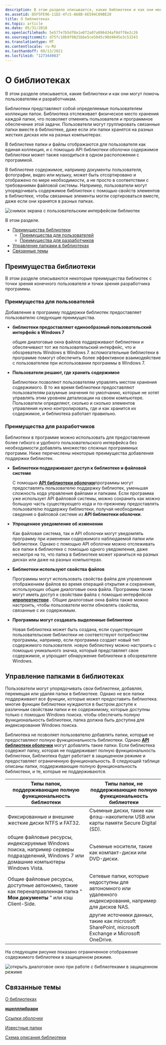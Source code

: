 ```yaml
---
description: В этом разделе описывается, какие библиотеки и как они могут помочь пользователям и разработчикам.
ms.assetid: D5F5FE96-11D2-4fc5-A68B-6E594C09BE20
title: О библиотеках
ms.topic: article
ms.date: 05/31/2018
ms.openlocfilehash: 5e577e7b5df0a1e072a07a096434af84ff8e2c26
ms.sourcegitcommit: d75fc10b9f0825bbe5ce5045c90d4045e3c53243
ms.translationtype: MT
ms.contentlocale: ru-RU
ms.lasthandoff: 09/13/2021
ms.locfileid: "127344983"
---
```

# <a name="about-libraries"></a>О библиотеках

В этом разделе описывается, какие библиотеки и как они могут помочь пользователям и разработчикам.

Библиотеки представляют собой определяемые пользователем коллекции папок. Библиотека отслеживает физическое место хранения каждой папки, что позволяет отменять пользователя и программное обеспечение этой задачи. Пользователи могут группировать связанные папки вместе в библиотеке, даже если эти папки хранятся на разных жестких дисках или на разных компьютерах.

В библиотеке папки и файлы отображаются для пользователя как единая коллекция, и с помощью API библиотеки оболочки содержимое библиотеки может также находиться в одном расположении с программой.

В библиотеке содержимое, например документы пользователя, фотографии, видео или музыку, может быть отсортировано и отображено по мере необходимости, а не просто в соответствии с требованиями файловой системы. Например, пользователи могут упорядочивать содержимое библиотеки с помощью свойств элементов в библиотеке, чтобы связанные элементы могли сортироваться вместе, даже если они хранятся в разных папках.

![снимок экрана с пользовательским интерфейсом библиотек](images/libraries-whatare.png)

В этом разделе.

-   [Преимущества библиотеки](#library-benefits)
    -   [Преимущества для пользователей](#user-benefits)
    -   [Преимущества для разработчиков](#developer-benefits)
-   [Управление папками в библиотеках](#managing-folders-in-libraries)
-   [Связанные темы](#related-topics)

## <a name="library-benefits"></a>Преимущества библиотеки

В этом разделе описываются некоторые преимущества библиотек с точки зрения конечного пользователя и точки зрения разработчика программы.

### <a name="user-benefits"></a>Преимущества для пользователей

Добавление в программу поддержки библиотек предоставляет пользователю следующие преимущества.

-   **библиотеки предоставляют единообразный пользовательский интерфейс в Windows 7**

    общие диалоговые окна файлов поддерживают библиотеки и обеспечивают тот же пользовательский интерфейс, что и обозреватель Windows в Windows 7. вспомогательные библиотеки в программе помогут обеспечить более эффективное взаимодействие с пользователем при использовании программы в Windows 7.

-   **Пользователи решают, где хранить содержимое**

    Библиотеки позволяют пользователям управлять местом хранения содержимого. В то же время библиотеки предоставляют пользователям разумные значения по умолчанию, которые не хотят управлять этим уровнем детализации на своем компьютере. Пользователи определяют, сколько и сколько элементов управления нужно контролировать, где и как хранится их содержимое, и библиотека работает правильно.

### <a name="developer-benefits"></a>Преимущества для разработчиков

Библиотеки в программе можно использовать для предоставления более гибкого и удобного пользовательского интерфейса без необходимости добавлять множество сложных программных программ. Ниже перечислены некоторые преимущества добавления поддержки библиотек.

-   **Библиотеки поддерживают доступ к библиотеке и файловой системе**

    С помощью [**API библиотеки оболочки**](/windows/desktop/api/shobjidl_core/nn-shobjidl_core-ishelllibrary)программы могут предоставлять пользователю поддержку библиотек, уменьшая сложность кода управления файлами и папками. Если программа уже использует API файловой системы, можно сохранить как можно большую часть существующего кода и по-прежнему предоставлять пользователю поддержку библиотеки, получая необходимые сведения о файловой системе из **API библиотеки оболочки**.

-   **Упрощенное уведомление об изменении**

    Как файловая система, так и API оболочки могут уведомлять программу при изменении содержимого наблюдаемой папки или библиотеки. Однако с помощью API оболочки можно отслеживать все папки в библиотеке с помощью одного уведомления, даже несмотря на то, что папка в библиотеке может храниться на разных дисках или даже на разных компьютерах.

-   **Библиотеки используют свойства файлов**

    Программы могут использовать свойства файла для управления отображением файлов во время операций открытия и сохранения, использующих общие диалоговые окна файла. Программы также могут иметь доступ к свойствам файла с помощью интерфейсов [**ипропертисторе**](/windows/win32/api/propsys/nn-propsys-ipropertystore) . Общие диалоговые окна файла также можно настроить, чтобы пользователи могли обновлять свойства, связанные с их содержимым.

-   **Программы могут создавать выделенные библиотеки**

    Новая библиотека может быть создана, если существующие пользовательские библиотеки не соответствуют потребностям программы, например, если программа создает новый тип содержимого пользователя. новую библиотеку можно настроить с помощью уникального значка, который представляет свое содержимое, и упрощает обнаружение библиотеки в обозревателе Windows.

## <a name="managing-folders-in-libraries"></a>Управление папками в библиотеках

Пользователи могут упорядочивать свои библиотеки, добавляя, перемещая или удаляя папки в библиотеке. Однако не все папки поддерживают все функции, которые может предоставить библиотека. многие функции библиотеки нуждаются в быстром доступе к различным свойствам папки и ее содержимому, которые доступны только с помощью Windows поиска. чтобы обеспечить полную функциональность библиотеки, папка должна быть доступна для индексирования Windows поиска.

Библиотека не позволяет пользователю добавлять папки, которые не предоставляют полную функциональность библиотеки. Однако [**API библиотеки оболочки**](/windows/desktop/api/shobjidl_core/nn-shobjidl_core-ishelllibrary) могут добавлять такие папки. Если библиотека содержит папку, которая не поддерживает полную функциональность библиотеки, Библиотека будет работает в защищенном режиме и предоставляет ограниченную функциональность. В следующей таблице описаны папки, поддерживающие полную функциональность библиотеки, и те, которые не поддерживаются.



| Типы папок, поддерживающие полную функциональность библиотеки                                                               | Типы папок, не поддерживающие полную функциональность библиотеки                                  |
|--------------------------------------------------------------------------------------------------------------------|----------------------------------------------------------------------------------------------|
| Фиксированные и внешние жесткие диски NTFS и FAT32.                                                                     | Съемные диски, такие как флэш-накопители USB или карты памяти Secure Digital (SD).               |
| общие файловые ресурсы, индексируемые Windows поиска, например серверы подразделений, Windows 7 или домашние компьютеры Windows Vista. | Съемные носители, такие как компакт-диски или DVD-диски.                                                 |
| Общие файловые ресурсы, доступные автономно, такие как перенаправленная папка " **Мои документы** " или кэш Client-Side.        | Сетевые папки, которые недоступны для автономного или удаленного индексирования, например для дисков NAS.   |
|                                                                                                                    | другие источники данных, такие как microsoft SharePoint, microsoft Exchange и Microsoft OneDrive. |



 

На следующем рисунке показано ограниченное отображение содержимого библиотеки в защищенном режиме.

![открыть диалоговое окно при работе с библиотеками в защищенном режиме](images/libraries-supportedfolders.png)

## <a name="related-topics"></a>Связанные темы

<dl> <dt>

[О библиотеках](library-leverage-to-manage-folders.md)
</dt> <dt>

[**ишелллибрари**](/windows/desktop/api/shobjidl_core/nn-shobjidl_core-ishelllibrary)
</dt> <dt>

[Ссылки оболочки](./links.md)
</dt> <dt>

[Известные папки](known-folders.md)
</dt> <dt>

[Схема описания библиотеки](library-schema-entry.md)
</dt> </dl>

 

 
